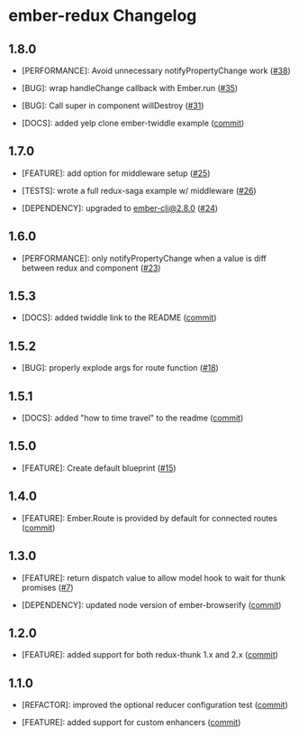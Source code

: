 ember-redux Changelog
==============================

1.8.0
-----

* [PERFORMANCE]: Avoid unnecessary notifyPropertyChange work
  ([#38](https://github.com/toranb/ember-redux/pull/38))

* [BUG]: wrap handleChange callback with Ember.run
  ([#35](https://github.com/toranb/ember-redux/pull/35))

* [BUG]: Call super in component willDestroy
  ([#31](https://github.com/toranb/ember-redux/pull/31))

* [DOCS]: added yelp clone ember-twiddle example
  ([commit](https://github.com/toranb/ember-redux/commit/4f0160fde1a09f076fd89b7af6e6c8a017e450ed))


1.7.0
-----

* [FEATURE]: add option for middleware setup
  ([#25](https://github.com/toranb/ember-redux/pull/25))

* [TESTS]: wrote a full redux-saga example w/ middleware
  ([#26](https://github.com/toranb/ember-redux/pull/26))

* [DEPENDENCY]: upgraded to ember-cli@2.8.0
  ([#24](https://github.com/toranb/ember-redux/pull/24))


1.6.0
-----

* [PERFORMANCE]: only notifyPropertyChange when a value is diff between redux and component
  ([#23](https://github.com/toranb/ember-redux/pull/23))


1.5.3
-----

* [DOCS]: added twiddle link to the README
  ([commit](https://github.com/toranb/ember-redux/commit/84b8c0fb6402e39f681e763e63f95acc8e1978db))


1.5.2
-----

* [BUG]: properly explode args for route function
  ([#18](https://github.com/toranb/ember-redux/pull/18))


1.5.1
-----

* [DOCS]: added "how to time travel" to the readme
  ([commit](https://github.com/toranb/ember-redux/commit/fdd35041fb3c9be8f3b663ba36ac87705d45ad8d))


1.5.0
-----

* [FEATURE]: Create default blueprint
  ([#15](https://github.com/toranb/ember-redux/pull/15))


1.4.0
-----

* [FEATURE]: Ember.Route is provided by default for connected routes
  ([commit](https://github.com/toranb/ember-redux/commit/7219ed7dd1de42b89184f3ccb77fa3d1df4abcb9))


1.3.0
-----

* [FEATURE]: return dispatch value to allow model hook to wait for thunk promises
  ([#7](https://github.com/toranb/ember-redux/pull/7))

* [DEPENDENCY]: updated node version of ember-browserify
  ([commit](https://github.com/toranb/ember-redux/commit/321a1f2f5773ffb1e6784844d9f97da1294d4f71))


1.2.0
-----

* [FEATURE]: added support for both redux-thunk 1.x and 2.x
  ([commit](https://github.com/toranb/ember-redux/commit/2a70e1481b6759e1a88fcbea9adbbd7f3f72d55a))


1.1.0
-----

* [REFACTOR]: improved the optional reducer configuration test
  ([commit](https://github.com/toranb/ember-redux/commit/40d196e2d83231e40be9df305acfdc098ab8d32f))

* [FEATURE]: added support for custom enhancers
  ([commit](https://github.com/toranb/ember-redux/commit/602cce7bab56105f61ca2d10bbb34a2c8c7c1446))
